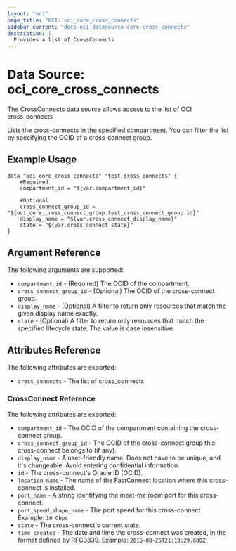 ```yaml
---
layout: "oci"
page_title: "OCI: oci_core_cross_connects"
sidebar_current: "docs-oci-datasource-core-cross_connects"
description: |-
  Provides a list of CrossConnects
---
```


# Data Source: oci_core_cross_connects
The CrossConnects data source allows access to the list of OCI cross_connects

Lists the cross-connects in the specified compartment. You can filter the list
by specifying the OCID of a cross-connect group.


## Example Usage

```hcl
data "oci_core_cross_connects" "test_cross_connects" {
	#Required
	compartment_id = "${var.compartment_id}"

	#Optional
	cross_connect_group_id = "${oci_core_cross_connect_group.test_cross_connect_group.id}"
	display_name = "${var.cross_connect_display_name}"
	state = "${var.cross_connect_state}"
}
```

## Argument Reference

The following arguments are supported:

* `compartment_id` - (Required) The OCID of the compartment.
* `cross_connect_group_id` - (Optional) The OCID of the cross-connect group.
* `display_name` - (Optional) A filter to return only resources that match the given display name exactly. 
* `state` - (Optional) A filter to return only resources that match the specified lifecycle state. The value is case insensitive. 


## Attributes Reference

The following attributes are exported:

* `cross_connects` - The list of cross_connects.

### CrossConnect Reference

The following attributes are exported:

* `compartment_id` - The OCID of the compartment containing the cross-connect group.
* `cross_connect_group_id` - The OCID of the cross-connect group this cross-connect belongs to (if any).
* `display_name` - A user-friendly name. Does not have to be unique, and it's changeable. Avoid entering confidential information. 
* `id` - The cross-connect's Oracle ID (OCID).
* `location_name` - The name of the FastConnect location where this cross-connect is installed.
* `port_name` - A string identifying the meet-me room port for this cross-connect.
* `port_speed_shape_name` - The port speed for this cross-connect.  Example: `10 Gbps` 
* `state` - The cross-connect's current state.
* `time_created` - The date and time the cross-connect was created, in the format defined by RFC3339.  Example: `2016-08-25T21:10:29.600Z` 


